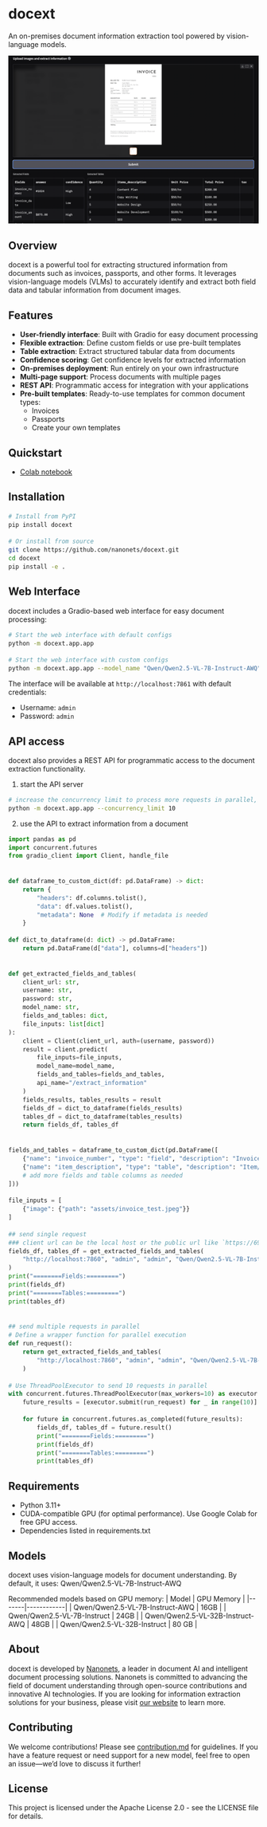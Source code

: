 # docext

An on-premises document information extraction tool powered by vision-language models.

![Demo](assets/demo.png)

## Overview

docext is a powerful tool for extracting structured information from documents such as invoices, passports, and other forms. It leverages vision-language models (VLMs) to accurately identify and extract both field data and tabular information from document images.


## Features

- **User-friendly interface**: Built with Gradio for easy document processing
- **Flexible extraction**: Define custom fields or use pre-built templates
- **Table extraction**: Extract structured tabular data from documents
- **Confidence scoring**: Get confidence levels for extracted information
- **On-premises deployment**: Run entirely on your own infrastructure
- **Multi-page support**: Process documents with multiple pages
- **REST API**: Programmatic access for integration with your applications
- **Pre-built templates**: Ready-to-use templates for common document types:
  - Invoices
  - Passports
  - Create your own templates

## Quickstart
- [Colab notebook](https://colab.research.google.com/drive/1r1asxGeezfWnJvw8jimfFAB2sGjk1HdM?usp=sharing)

## Installation

```bash
# Install from PyPI
pip install docext

# Or install from source
git clone https://github.com/nanonets/docext.git
cd docext
pip install -e .
```

## Web Interface

docext includes a Gradio-based web interface for easy document processing:

```bash
# Start the web interface with default configs
python -m docext.app.app

# Start the web interface with custom configs
python -m docext.app.app --model_name "Qwen/Qwen2.5-VL-7B-Instruct-AWQ" --max_img_size 1024 # `--help` for more options
```

The interface will be available at `http://localhost:7861` with default credentials:

- Username: `admin`
- Password: `admin`

## API access

docext also provides a REST API for programmatic access to the document extraction functionality.
1. start the API server
```bash
# increase the concurrency limit to process more requests in parallel, default is 1
python -m docext.app.app --concurrency_limit 10
```

2. use the API to extract information from a document
```python
import pandas as pd
import concurrent.futures
from gradio_client import Client, handle_file


def dataframe_to_custom_dict(df: pd.DataFrame) -> dict:
    return {
        "headers": df.columns.tolist(),
        "data": df.values.tolist(),
        "metadata": None  # Modify if metadata is needed
    }

def dict_to_dataframe(d: dict) -> pd.DataFrame:
    return pd.DataFrame(d["data"], columns=d["headers"])


def get_extracted_fields_and_tables(
    client_url: str,
    username: str,
    password: str,
    model_name: str,
    fields_and_tables: dict,
    file_inputs: list[dict]
):
    client = Client(client_url, auth=(username, password))
    result = client.predict(
        file_inputs=file_inputs,
        model_name=model_name,
        fields_and_tables=fields_and_tables,
        api_name="/extract_information"
    )
    fields_results, tables_results = result
    fields_df = dict_to_dataframe(fields_results)
    tables_df = dict_to_dataframe(tables_results)
    return fields_df, tables_df


fields_and_tables = dataframe_to_custom_dict(pd.DataFrame([
    {"name": "invoice_number", "type": "field", "description": "Invoice number"},
    {"name": "item_description", "type": "table", "description": "Item/Product description"}
    # add more fields and table columns as needed
]))

file_inputs = [
    {"image": {"path": "assets/invoice_test.jpeg"}}
]

## send single request
### client url can be the local host or the public url like `https://6986bdd23daef6f7eb.gradio.live/`
fields_df, tables_df = get_extracted_fields_and_tables(
    "http://localhost:7860", "admin", "admin", "Qwen/Qwen2.5-VL-7B-Instruct-AWQ", fields_and_tables, file_inputs
)
print("========Fields:=========")
print(fields_df)
print("========Tables:=========")
print(tables_df)


## send multiple requests in parallel
# Define a wrapper function for parallel execution
def run_request():
    return get_extracted_fields_and_tables(
        "http://localhost:7860", "admin", "admin", "Qwen/Qwen2.5-VL-7B-Instruct-AWQ", fields_and_tables, file_inputs
    )

# Use ThreadPoolExecutor to send 10 requests in parallel
with concurrent.futures.ThreadPoolExecutor(max_workers=10) as executor:
    future_results = [executor.submit(run_request) for _ in range(10)]

    for future in concurrent.futures.as_completed(future_results):
        fields_df, tables_df = future.result()
        print("========Fields:=========")
        print(fields_df)
        print("========Tables:=========")
        print(tables_df)
```

## Requirements

- Python 3.11+
- CUDA-compatible GPU (for optimal performance). Use Google Colab for free GPU access.
- Dependencies listed in requirements.txt

## Models

docext uses vision-language models for document understanding. By default, it uses: Qwen/Qwen2.5-VL-7B-Instruct-AWQ

Recommended models based on GPU memory:
| Model | GPU Memory |
|-------|------------|
| Qwen/Qwen2.5-VL-7B-Instruct-AWQ | 16GB |
| Qwen/Qwen2.5-VL-7B-Instruct | 24GB |
| Qwen/Qwen2.5-VL-32B-Instruct-AWQ | 48GB |
| Qwen/Qwen2.5-VL-32B-Instruct | 80 GB |

## About

docext is developed by [Nanonets](https://nanonets.com), a leader in document AI and intelligent document processing solutions. Nanonets is committed to advancing the field of document understanding through open-source contributions and innovative AI technologies. If you are looking for information extraction solutions for your business, please visit [our website](https://nanonets.com) to learn more.

## Contributing

We welcome contributions! Please see [contribution.md](contribution.md) for guidelines.
If you have a feature request or need support for a new model, feel free to open an issue—we’d love to discuss it further!

## License

This project is licensed under the Apache License 2.0 - see the LICENSE file for details.
